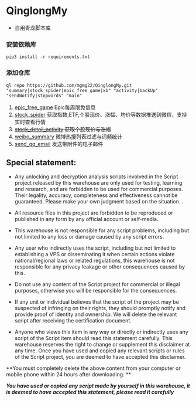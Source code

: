 # QinglongMy

* 自用青龙脚本库

### 安装依赖库

   ```shell
   pip3 install -r requirements.txt
   ```

### 添加仓库

   ```shell
   ql repo https://github.com/mgmg22/QinglongMy.git "summary|stock_spider|epic_free_game|xb" "activity|backUp" "sendNotify|stopwords" "main"
   ```

1. [epic_free_game](epic_free_game.py) Epic每周限免信息
2. [stock_spider](stock_spider.py) 获取指数,ETF,个股现价、涨幅、均价等数据推送到微信，支持实时查看行情
3. ~~[stock_detail_activity](stock_detail_activity.py) 获取个股现价与涨幅~~
4. [weibo_summary](weibo_summary.py) 微博热搜列表过滤与词频统计
5. [send_qq_email](send_qq_email.py) 发送带附件的电子邮件

## Special statement:

* Any unlocking and decryption analysis scripts involved in the Script project released by this warehouse are only used
  for testing, learning and research, and are forbidden to be used for commercial purposes. Their legality, accuracy,
  completeness and effectiveness cannot be guaranteed. Please make your own judgment based on the situation. .

* All resource files in this project are forbidden to be reproduced or published in any form by any official account or
  self-media.

* This warehouse is not responsible for any script problems, including but not limited to any loss or damage caused by
  any script errors.

* Any user who indirectly uses the script, including but not limited to establishing a VPS or disseminating it when
  certain actions violate national/regional laws or related regulations, this warehouse is not responsible for any
  privacy leakage or other consequences caused by this.

* Do not use any content of the Script project for commercial or illegal purposes, otherwise you will be responsible for
  the consequences.

* If any unit or individual believes that the script of the project may be suspected of infringing on their rights, they
  should promptly notify and provide proof of identity and ownership. We will delete the relevant script after receiving
  the certification document.

* Anyone who views this item in any way or directly or indirectly uses any script of the Script item should read this
  statement carefully. This warehouse reserves the right to change or supplement this disclaimer at any time. Once you
  have used and copied any relevant scripts or rules of the Script project, you are deemed to have accepted this
  disclaimer.

**You must completely delete the above content from your computer or mobile phone within 24 hours after downloading.
**  </br>
>
***You have used or copied any script made by yourself in this warehouse, it is deemed to have accepted this statement,
please read it carefully*** 